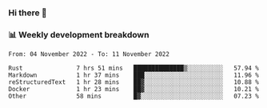 ### Hi there 👋

### 📊 Weekly development breakdown
<!--START_SECTION:waka-->

```text
From: 04 November 2022 - To: 11 November 2022

Rust               7 hrs 51 mins   ██████████████▒░░░░░░░░░░   57.94 %
Markdown           1 hr 37 mins    ███░░░░░░░░░░░░░░░░░░░░░░   11.96 %
reStructuredText   1 hr 28 mins    ██▓░░░░░░░░░░░░░░░░░░░░░░   10.88 %
Docker             1 hr 23 mins    ██▓░░░░░░░░░░░░░░░░░░░░░░   10.21 %
Other              58 mins         █▓░░░░░░░░░░░░░░░░░░░░░░░   07.23 %
```

<!--END_SECTION:waka-->
